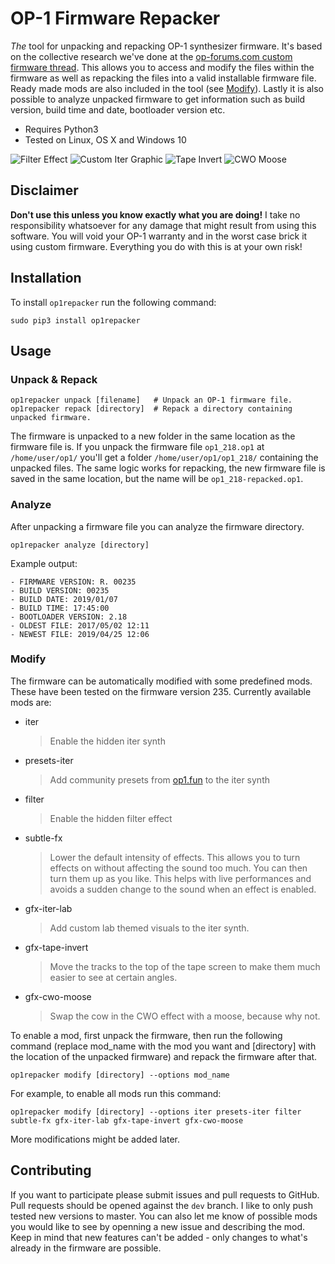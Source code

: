 # OP-1 Firmware Repacker

*The* tool for unpacking and repacking OP-1 synthesizer firmware. It's based on
the collective research we've done at the [op-forums.com custom firmware thread](https://op-forums.com/t/custom-firmware-on-the-op-1/4283/680). 
This allows you to access and modify the files within the firmware as well as
repacking the files into a valid installable firmware file. Ready made mods
are also included in the tool (see [Modify](#modify)). Lastly it is also
possible to analyze unpacked firmware to get information such as build version,
build time and date, bootloader version etc.

 - Requires Python3
 - Tested on Linux, OS X and Windows 10

![Filter Effect](https://raw.githubusercontent.com/op1hacks/op1repacker/master/images/filter.png)
![Custom Iter Graphic](https://raw.githubusercontent.com/op1hacks/op1repacker/master/images/iter-lab.png)
![Tape Invert](https://raw.githubusercontent.com/op1hacks/op1repacker/master/images/tape-invert.png)
![CWO Moose](https://raw.githubusercontent.com/op1hacks/op1repacker/master/images/cwo-moose.png)


## Disclaimer

**Don't use this unless you know exactly what you are doing!**
I take no responsibility whatsoever for any damage that might result from using
this software. You will void your OP-1 warranty and in the worst case brick it
using custom firmware. Everything you do with this is at your own risk!


## Installation

To install `op1repacker` run the following command:

    sudo pip3 install op1repacker


## Usage

### Unpack & Repack

    op1repacker unpack [filename]   # Unpack an OP-1 firmware file.
    op1repacker repack [directory]  # Repack a directory containing unpacked firmware.

The firmware is unpacked to a new folder in the same location as the firmware
file is. If you unpack the firmware file `op1_218.op1` at `/home/user/op1/`
you'll get a folder `/home/user/op1/op1_218/` containing the unpacked files.
The same logic works for repacking, the new firmware file is saved in the same
location, but the name will be `op1_218-repacked.op1`.


### Analyze

After unpacking a firmware file you can analyze the firmware directory.

    op1repacker analyze [directory]

Example output:

    - FIRMWARE VERSION: R. 00235
    - BUILD VERSION: 00235
    - BUILD DATE: 2019/01/07
    - BUILD TIME: 17:45:00
    - BOOTLOADER VERSION: 2.18
    - OLDEST FILE: 2017/05/02 12:11
    - NEWEST FILE: 2019/04/25 12:06


### Modify

The firmware can be automatically modified with some predefined mods.
These have been tested on the firmware version 235.
Currently available mods are:

 * iter

   > Enable the hidden iter synth

 * presets-iter

   > Add community presets from [op1.fun](http://op1.fun) to the iter synth

 * filter

   > Enable the hidden filter effect

 * subtle-fx

   > Lower the default intensity of effects. This allows you to turn effects on
   > without affecting the sound too much. You can then turn them up as you like.
   > This helps with live performances and avoids a sudden change to the sound
   > when an effect is enabled.

 * gfx-iter-lab

   > Add custom lab themed visuals to the iter synth.

 * gfx-tape-invert

   > Move the tracks to the top of the tape screen to make them much easier to see
   > at certain angles.

 * gfx-cwo-moose

   > Swap the cow in the CWO effect with a moose, because why not.



To enable a mod, first unpack the firmware, then run the following command
(replace mod_name with the mod you want and [directory] with the location
of the unpacked firmware) and repack the firmware after that.

    op1repacker modify [directory] --options mod_name

For example, to enable all mods run this command:

    op1repacker modify [directory] --options iter presets-iter filter subtle-fx gfx-iter-lab gfx-tape-invert gfx-cwo-moose

More modifications might be added later.


## Contributing

If you want to participate please submit issues and pull requests to GitHub.
Pull requests should be opened against the `dev` branch. I like to only push
tested new versions to master. You can also let me know of possible mods you
would like to see by openning a new issue and describing the mod. Keep in
mind that new features can't be added - only changes to what's already in the
firmware are possible.
